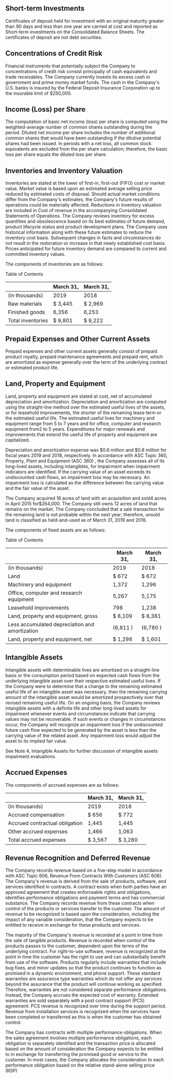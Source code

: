 ## Short-term Investments

Certificates of deposit held for investment with an original maturity greater than 90 days and less than one year are carried at cost and reported as Short-term investments on the Consolidated Balance Sheets. The certificates of deposit are not debt securities.

## Concentrations of Credit Risk

Financial instruments that potentially subject the Company to concentrations of credit risk consist principally of cash equivalents and trade receivables. The Company currently invests its excess cash in government and prime money market funds. The cash in the Company's U.S. banks is insured by the Federal Deposit Insurance Corporation up to the insurable limit of $250,000.

## Income (Loss) per Share

The computation of basic net income (loss) per share is computed using the weighted-average number of common shares outstanding during the period. Diluted net income per share includes the number of additional common shares that would have been outstanding if the dilutive potential shares had been issued. In periods with a net loss, all common stock equivalents are excluded from the per share calculation; therefore, the basic loss per share equals the diluted loss per share.

## Inventories and Inventory Valuation

Inventories are stated at the lower of first-in, first-out (FIFO) cost or market value. Market value is based upon an estimated average selling price reduced by estimated costs of disposal. Should actual market conditions differ from the Company's estimates, the Company's future results of operations could be materially affected. Reductions in inventory valuation are included in Cost of revenue in the accompanying Consolidated Statements of Operations. The Company reviews inventory for excess quantities and obsolescence based on its best estimates of future demand, product lifecycle status and product development plans. The Company uses historical information along with these future estimates to reduce the inventory cost basis. Subsequent changes in facts and circumstances do not result in the restoration or increase in that newly established cost basis. Prices anticipated for future inventory demand are compared to current and committed inventory values.

The components of inventories are as follows:

Table of Contents

|                   | March 31,   | March 31,   |
|-------------------|-------------|-------------|
| (in thousands)    | 2019        | 2018        |
| Raw materials     | $ 3,445     | $ 2,969     |
| Finished goods    | 6,356       | 6,253       |
| Total inventories | $ 9,801     | $ 9,222     |

## Prepaid Expenses and Other Current Assets

Prepaid expenses and other current assets generally consist of prepaid product royalty, prepaid maintenance agreements and prepaid rent, which are amortized as expense generally over the term of the underlying contract or estimated product life.

## Land, Property and Equipment

Land, property and equipment are stated at cost, net of accumulated depreciation and amortization. Depreciation and amortization are computed using the straight-line method over the estimated useful lives of the assets, or for leasehold improvements, the shorter of the remaining lease term or the estimated useful life. The estimated useful lives for machinery and equipment range from 5 to 7 years and for office, computer and research equipment from2 to 5 years. Expenditures for major renewals and improvements that extend the useful life of property and equipment are capitalized.

Depreciation and amortization expense was $0.6 million and $0.8 million for fiscal years 2019 and 2018, respectively. In accordance with ASC Topic 360, Property, Plant and Equipment (ASC 360) , the Company assesses all of its long-lived assets, including intangibles, for impairment when impairment indicators are identified. If the carrying value of an asset exceeds its undiscounted cash flows, an impairment loss may be necessary. An impairment loss is calculated as the difference between the carrying value and the fair value of the asset.

The Company acquired 16 acres of land with an acquisition and sold4 acres in April 2015 for$264,000. The Company still owns 12 acres of land that remains on the market. The Company concluded that a sale transaction for the remaining land is not probable within the next year; therefore, unsold land is classified as held-and-used as of March 31, 2019 and 2018.

The components of fixed assets are as follows:

Table of Contents

|                                                | March 31,   | March 31,   |
|------------------------------------------------|-------------|-------------|
| (in thousands)                                 | 2019        | 2018        |
| Land                                           | $ 672       | $ 672       |
| Machinery and equipment                        | 1,372       | 1,296       |
| Office, computer and research equipment        | 5,267       | 5,175       |
| Leasehold improvements                         | 798         | 1,238       |
| Land, property and equipment, gross            | $ 8,109     | $ 8,381     |
| Less accumulated depreciation and amortization | (6,811 )    | (6,780 )    |
| Land, property and equipment, net              | $ 1,298     | $ 1,601     |

## Intangible Assets

Intangible assets with determinable lives are amortized on a straight-line basis or the consumption period based on expected cash flows from the underlying intangible asset over their respective estimated useful lives. If the Company were to determine that a change to the remaining estimated useful life of an intangible asset was necessary, then the remaining carrying amount of the intangible asset would be amortized prospectively over that revised remaining useful life. On an ongoing basis, the Company reviews intangible assets with a definite life and other long-lived assets for impairment whenever events and circumstances indicate that carrying values may not be recoverable. If such events or changes in circumstances occur, the Company will recognize an impairment loss if the undiscounted future cash flow expected to be generated by the asset is less than the carrying value of the related asset. Any impairment loss would adjust the asset to its implied fair value.

See Note 4, Intangible Assets for further discussion of intangible assets impairment evaluations.

## Accrued Expenses

The components of accrued expenses are as follows:

|                                | March 31,   | March 31,   |
|--------------------------------|-------------|-------------|
| (in thousands)                 | 2019        | 2018        |
| Accrued compensation           | $ 656       | $ 772       |
| Accrued contractual obligation | 1,445       | 1,445       |
| Other accrued expenses         | 1,466       | 1,063       |
| Total accrued expenses         | $ 3,567     | $ 3,280     |

## Revenue Recognition and Deferred Revenue

The Company records revenue based on a five-step model in accordance with ASC Topic 606, Revenue From Contracts With Customers (ASC 606). The Company's revenue is derived from the sale of products, software, and services identified in contracts. A contract exists when both parties have an approved agreement that creates enforceable rights and obligations, identifies performance obligations and payment terms and has commercial substance. The Company records revenue from these contracts when control of the products or services transfer to the customer. The amount of revenue to be recognized is based upon the consideration, including the impact of any variable consideration, that the Company expects to be entitled to receive in exchange for these products and services.

The majority of the Company's revenue is recorded at a point in time from the sale of tangible products. Revenue is recorded when control of the products passes to the customer, dependent upon the terms of the underlying contract. For right-to-use software, revenue is recognized at the point in time the customer has the right to use and can substantially benefit from use of the software. Products regularly include warranties that include bug fixes, and minor updates so that the product continues to function as promised in a dynamic environment, and phone support. These standard warranties are assurance type warranties which do not offer any services beyond the assurance that the product will continue working as specified. Therefore, warranties are not considered separate performance obligations. Instead, the Company accrues the expected cost of warranty. Extended warranties are sold separately with a post contract support (PCS) agreement. PCS revenue is recognized over time during the support period. Revenue from installation services is recognized when the services have been completed or transferred as this is when the customer has obtained control.

The Company has contracts with multiple performance obligations. When the sales agreement involves multiple performance obligations, each obligation is separately identified and the transaction price is allocated based on the amount of consideration the Company expects to be entitled to in exchange for transferring the promised good or service to the customer. In most cases, the Company allocates the consideration to each performance obligation based on the relative stand-alone selling price (RSP)